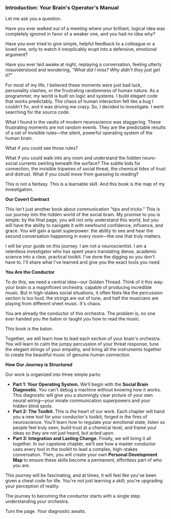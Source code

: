 

### **Introduction: Your Brain's Operator's Manual**

Let me ask you a question.

Have you ever walked out of a meeting where your brilliant, logical idea was completely ignored in favor of a weaker one, and you had no idea why?

Have you ever tried to give simple, helpful feedback to a colleague or a loved one, only to watch it inexplicably erupt into a defensive, emotional argument?

Have you ever laid awake at night, replaying a conversation, feeling utterly misunderstood and wondering, *“What did I miss? Why didn't they just get it?”*

For most of my life, I believed these moments were just bad luck, personality clashes, or the frustrating randomness of human nature. As a programmer, my world is built on logic and systems. I build elegant code that works predictably. The chaos of human interaction felt like a bug I couldn't fix, and it was driving me crazy. So, I decided to investigate. I went searching for the source code.

What I found in the vaults of modern neuroscience was staggering. These frustrating moments are not random events. They are the predictable results of a set of invisible rules—the silent, powerful operating system of the human brain.

What if you could see those rules?

What if you could walk into any room and understand the hidden neuro-social currents swirling beneath the surface? The subtle bids for connection, the invisible tripwires of social threat, the chemical tides of trust and distrust. What if you could move from guessing to *reading*?

This is not a fantasy. This is a learnable skill. And this book is the map of my investigation.

**Our Covert Contract**

This isn't just another book about communication "tips and tricks." This is our journey into the hidden world of the social brain. My promise to you is simple: by the final page, you will not only understand this world, but you will have the ability to navigate it with newfound confidence, influence, and grace. You will gain a quiet superpower: the ability to see and hear the second conversation happening in every room—the one that truly matters.

I will be your guide on this journey. I am not a neuroscientist. I am a relentless investigator who has spent years translating dense, academic science into a clear, practical toolkit. I've done the digging so you don't have to. I'll share what I've learned and give you the exact tools you need.

**You Are the Conductor**

To do this, we need a central idea—our Golden Thread. Think of it this way: your brain is a magnificent orchestra, capable of producing incredible music. But in high-stakes social situations, it often feels like the percussion section is too loud, the strings are out of tune, and half the musicians are playing from different sheet music. It's chaos.

You are already the conductor of this orchestra. The problem is, no one ever handed you the baton or taught you how to read the music.

This book is the baton.

Together, we will learn how to lead each section of your brain's orchestra. You will learn to calm the jumpy percussion of your threat response, tune the elegant strings of your empathy, and bring all the instruments together to create the beautiful music of genuine human connection.

**How Our Journey is Structured**

Our work is organized into three simple parts:

*   **Part 1: Your Operating System.** We’ll begin with the **Social Brain Diagnostic**. You can't debug a machine without knowing how it works. This diagnostic will give you a stunningly clear picture of your own neural wiring—your innate communication superpowers and your hidden blind spots.
*   **Part 2: The Toolkit.** This is the heart of our work. Each chapter will hand you a new tool for your conductor's toolkit, forged in the fires of neuroscience. You’ll learn how to regulate your emotional state, listen so people feel truly seen, build trust at a chemical level, and frame your ideas so they are not just heard, but acted upon.
*   **Part 3: Integration and Lasting Change.** Finally, we will bring it all together. In our capstone chapter, we’ll see how a master conductor uses every tool in the toolkit to lead a complex, high-stakes conversation. Then, you will create your own **Personal Development Map** to ensure these skills become a permanent, effortless part of who you are.

This journey will be fascinating, and at times, it will feel like you've been given a cheat code for life. You're not just learning a skill; you're upgrading your perception of reality.

The journey to becoming the conductor starts with a single step: understanding your orchestra.

Turn the page. Your diagnostic awaits.